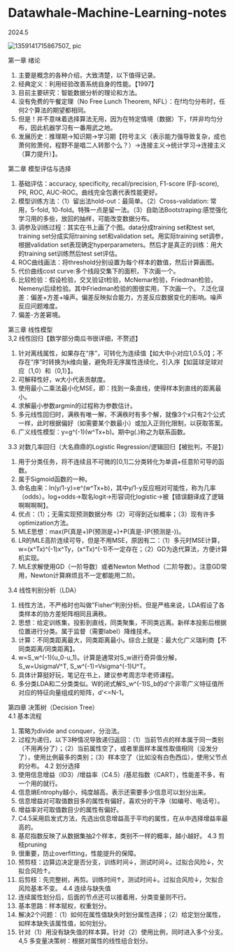 # Datawhale-Machine-Learning-notes    
2024.5 

![1359141715867507_ pic](https://github.com/Tal-cat/Datawhale-Machine-Learning-notes/assets/60603537/b526c28c-8345-4241-9c8e-f58f97bf5c6b)

第一章 绪论    
1. 主要是概念的各种介绍，大致清楚，以下值得记录。
2. 经典定义：利用经验改善系统自身的性能。【1997】
3. 目前主要研究：智能数据分析的理论和方法。   
4. 没有免费的午餐定理（No Free Lunch Theorem, NFL）：在f均匀分布时，任何2个算法的期望都相同。
5. 但是！并不意味着选择算法无用，因为在特定情境（数据）下，f并非均匀分布，因此机器学习有一番用武之地。
6. 发展历史：推理期→知识期→学习期【符号主义（表示能力强导致复杂，成也萧何败萧何，程野不是唱二人转那个么？）→连接主义→统计学习→连接主义（算力提升）】。

第二章 模型评估与选择   
1. 基础评估：accuracy, specificity, recall/precision, F1-score (Fβ-score), PR, ROC, AUC-ROC。曲线完全包裹代表性能更好。    
2. 模型训练方法：（1）留出法hold-out：最简单。（2）Cross-validation: 常用，5-fold, 10-fold。特殊一点是留一法。（3）自助法Bootstraping:感觉强化学习用的多些，放回的抽样，可能改变数据分布。
3. 调参及训练过程：其实在书上画了个图。data分成training set和test set, training set分成实际training set和validation set。用实际training set调参，根据validation set表现确定hyperparameters。然后才是真正的训练：用大的training set训练然后test set评估。
4. ROC曲线画法：将threshold分别设置为每个样本的数值，然后计算画图。
5. 代价曲线cost curve:多个线段交集下的面积，下次画一个。
6. 比较检验：假设检验，交叉验证t检验，McNemar检验，Friedman检验，Nemenyi后续检验。其中Friedman检验的图很实用，下次画一个。
7.泛化误差：偏差+方差+噪声。偏差反映拟合能力，方差反应数据变化的影响。噪声反应问题难度。    
8. 偏差-方差窘境。

第三章 线性模型    
3,2 线性回归【数学部分南瓜书很详细，不赘述】     
1. 针对离线属性，如果存在“序”，可转化为连续值【如大中小对应1,0.5,0】；不存在“序”时转换为k维向量，避免将无序属性连续化，引入序【如篮球足球对应（1,0）和（0,1）】。
2. 可解释性好，w大小代表贡献度。   
3. 使用最小二乘法最小化MSE，即：找到一条直线，使得样本到直线的距离最小。
4. 求解最小参数argmin的过程称为参数估计。
5. 多元线性回归时，满秩有唯一解，不满秩时有多个解，就像3个x只有2个公式一样，此时根据偏好（如需要某个数最小）或加入正则化限制，以获取答案。   
6. 广义线性模型：y=g^(-1)(w^Tx+b)。期中g(.)称之为联系函数。

3.3 对数几率回归（大名鼎鼎的Logistic Regression/逻辑回归【被批判，不是】）    
1. 用于分类任务，将不连续且不可微的[0,1]二分类转化为单调+任意阶可导的函数。
2. 属于Sigmoid函数的一种。
3. 命名由来：ln(y/1-y)=e^(w^Tx+b)，其中y/1-y反应相对可能性，称为几率（odds）。log+odds→取名logit→形容词化logistic→被【错误翻译成了逻辑啊啊啊啊】。
4. 优点：（1）；无需实现预测数据分布（2）可得到近似概率；（3）现有许多optimization方法。    
5. MLE思想：max(P(真是+)P(预测是+)+P(真是-)P(预测是-))。
6. LR的MLE高阶连续可导，但是不用MSE，原因有二：（1）多元时MSE计算，w=(x^Tx)^(-1)x^Ty，(x^Tx)^(-1)不一定存在；（2）GD为迭代算法，方便计算机实现。
7. MLE求解使用GD（一阶导数）或者Newton Method（二阶导数）。注意GD常用，Newton计算麻烦且不一定都能用二阶。

3.4 线性判别分析（LDA）    
1. 线性方法，不严格时也叫做”Fisher“判别分析。但是严格来说，LDA假设了各类样本的协方差矩阵相同且满秩。
2. 思想：给定训练集，投影到直线，同类聚集，不同类远离。新样本投影后根据位置进行分类。属于监督（需要label）降维技术。
3. 计算：不同类距离最大，同类距离最小。综合上就是：最大化广义瑞利商【不同类距离/同类距离】。
4. w=S_w^(-1)(u_0-u_1)。计算是通常对S_w进行奇异值分解，S_w=UsigmaV^T, S_w^(-1)=Vsigma^(-1)U^T。    
5. 具体计算挺好玩，笔记在书上，建议参考周志华老师课程。 
6. 多分类LDA和二分类类似。W的闭式解S_w^(-1)S_b的d'个非零广义特征值所对应的特征向量组成的矩阵，d‘<=N-1。

第四章 决策树（Decision Tree）   
4.1 基本流程    
1. 策略为divide and conquer，分治法。
2. 过程为递归，以下3种情况导致递归返回：（1）当前节点的样本属于同一类别（不用再分了）；（2）当前属性空了，或者里面样本属性取值相同（没发分了），使用比例最多的类别；（3）样本空了（比如没有白色西瓜），使用父节点的分布。
4.2 划分选择
1. 使用信息增益（ID3）/增益率（C4.5）/基尼指数（CART），性能差不多，有一个用的就行。    
2. 信息熵Entrophy越小，纯度越高。表示还需要多少信息可以划分出来。    
3. 信息增益对可取值数目多的属性有偏好，喜欢分的干净（如编号、电话号）。
4. 增益率对可取值数目少的属性有偏好。
5. C4.5采用启发式方法，先选出信息增益高于平均的属性，在从中选择增益率最高的。
6. 基尼指数反映了从数据集抽2个样本，类别不一样的概率，越小越好。
4.3 剪枝pruning
1. 很重要，防止overfitting，性能提升的保障。
2. 预剪枝：边算边决定是否分支，训练时间↓，测试时间↓。过拟合风险↓，欠拟合风险↑。
3. 后剪枝：先完整树，再剪。训练时间↑，测试时间↓。过拟合风险↓，欠拟合风险基本不变。
4.4 连续与缺失值
1. 连续属性划分后，后面的节点还可以接着用，分类变量则不行。
2. 基本思路：样本赋权，权重划分。
3. 解决2个问题：（1）如何在属性值缺失时划分属性选择；（2）给定划分属性，如样本缺失该属性值，如何划分。
4. 针对（1）用没有缺失值的样本算。针对（2）使用比例，同时进入多个分支。
4,5 多变量决策树：根据对属性的线性组合划分。   

